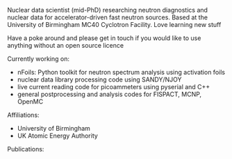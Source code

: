 Nuclear data scientist (mid-PhD) researching neutron diagnostics and nuclear data for accelerator-driven fast neutron sources. Based at the University of Birmingham MC40 Cyclotron Facility. Love learning new stuff 

Have a poke around and please get in touch if you would like to use anything without an open source licence

Currently working on:
- nFoils: Python toolkit for neutron spectrum analysis using activation foils
- nuclear data library processing code using SANDY/NJOY
- live current reading code for picoammeters using pyserial and C++
- general postprocessing and analysis codes for FISPACT, MCNP, OpenMC

Affiliations: 
- University of Birmingham
- UK Atomic Energy Authority

Publications:
